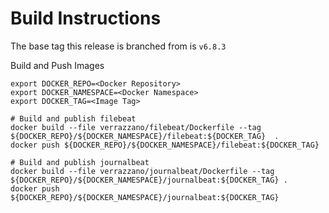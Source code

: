 # Build Instructions

The base tag this release is branched from is `v6.8.3`


Build and Push Images

```
export DOCKER_REPO=<Docker Repository>
export DOCKER_NAMESPACE=<Docker Namespace>
export DOCKER_TAG=<Image Tag>

# Build and publish filebeat
docker build --file verrazzano/filebeat/Dockerfile --tag ${DOCKER_REPO}/${DOCKER_NAMESPACE}/filebeat:${DOCKER_TAG}  .
docker push ${DOCKER_REPO}/${DOCKER_NAMESPACE}/filebeat:${DOCKER_TAG}

# Build and publish journalbeat
docker build --file verrazzano/journalbeat/Dockerfile --tag ${DOCKER_REPO}/${DOCKER_NAMESPACE}/journalbeat:${DOCKER_TAG} .
docker push ${DOCKER_REPO}/${DOCKER_NAMESPACE}/journalbeat:${DOCKER_TAG}
```
